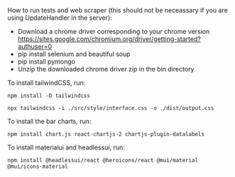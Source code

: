 How to run tests and web scraper (this should not be neceassary if you are using UpdateHandler in the server):

- Download a chrome driver corresponding to your chrome version https://sites.google.com/chromium.org/driver/getting-started?authuser=0
- pip install selenium and beautiful soup
- pip install pymongo
- Unzip the downloaded chrome driver zip in the bin directory

To install tailwindCSS, run:

`npm install -D tailwindcss`

`npx tailwindcss -i ./src/style/interface.css -o ./dist/output.css`

To install the bar charts, run: 

`npm install chart.js react-chartjs-2 chartjs-plugin-datalabels`

To install materialui and headlessui, run:

`npm install @headlessui/react @heroicons/react @mui/material @mui/icons-material`

